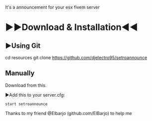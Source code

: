 It's a announcement for your esx fivem server

# ►►Download & Installation◄◄

## ►Using Git

cd resources
git clone https://github.com/djelectro95/setroannounce

## Manually

Download from this.

►Add this to your server.cfg:

```start setroannounce```

Thanks to my friend @Elbarjo (github.com/ElBarjo) to help me
